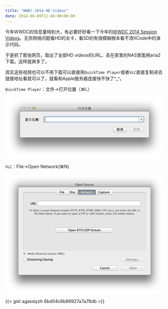 ```yaml
---
title: "WWDC 2014 HD Videos"
date: 2014-06-09T11:46:00+08:00
---
```


今年WWDC的信息量特别大，有必要好好看一下今年的[WWDC 2014 Session Videos][sessions]。无奈网络问题看HD的太卡，看SD的有很模糊根本看不清XCode中的演示代码。

于是抓了那张网页，取出了全部HD videos的URL。丢在家里的NAS里面用aria2下载。这样就爽多了。

<!--more-->

其实这些视频也可以不用下载可以直接用`QuickTime Player`或者`VLC`直接复制进去链接地址看就可以了。就看和Apple服务器连接快不快了^_^。

`QuickTime Player`：文件->打开位置（⌘L）

![QuickTime Player open network](/images/QuickTime-open-network.png)

`VLC`：File->Open Network(⌘N)

![VLC Player open network](/images/VLC-open-network.png)

{{< gist agassiyzh 6bd04c6b86927a7a78db >}}

[sessions]: https://developer.apple.com/videos/wwdc/2014/